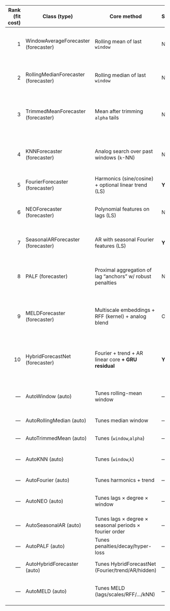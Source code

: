 | Rank (fit cost) | Class (type) | Core method | Seasonality | Trend | Non-linear | Robust | Data need | Fit cost | Predict cost | Good for | Why this rank / notes |
|---:|---|---|---|---|---|---|---|---|---|---|---|
| 1 | WindowAverageForecaster (forecaster) | Rolling mean of last `window` | No | Flat | No | Low | Short | Very low | Very low | Quick baselines, smooth series | Pure rolling mean; O(1) per step; almost no params. |
| 2 | RollingMedianForecaster (forecaster) | Rolling median of last `window` | No | Flat | No | **High** | Short | Very low | Very low | Outlier-ridden series | Median swap for robustness; tiny overhead vs mean. |
| 3 | TrimmedMeanForecaster (forecaster) | Mean after trimming `alpha` tails | No | Flat | No | High | Short | Very low | Very low | Lightly noisy series | Slightly slower than mean, faster than median for large windows. |
| 4 | KNNForecaster (forecaster) | Analog search over past windows (`k`-NN) | No | Local patterns | **Yes** | Medium | Moderate | Low–Med | Low–Med | Repeating motifs, regimes | Simple Euclidean window matching; library precomputed. |
| 5 | FourierForecaster (forecaster) | Harmonics (sine/cosine) + optional linear trend (LS) | **Yes** | Optional | No | Low | Moderate | Low | Low | Clean periodic signals | Small design matrix; LS solve once. |
| 6 | NEOForecaster (forecaster) | Polynomial features on lags (LS) | No | Yes (poly) | **Yes** | Low | Moderate | Low–Med | Low | Smooth nonlinear dynamics | Closed-form, but features grow with degree & lags. |
| 7 | SeasonalARForecaster (forecaster) | AR with seasonal Fourier features (LS) | **Yes** | Yes | Mild | Low | Moderate | Med | Low | Multiple seasonalities (e.g., 7 & 365) | Adds time index / Fourier terms; still LS. |
| 8 | PALF (forecaster) | Proximal aggregation of lag “anchors” w/ robust penalties | No | Level-stabilized | Mild | **High** | Moderate | Med | Low | Spiky & irregular series | Per-step scalar minimization; robust loss; optional level penalty. |
| 9 | MELDForecaster (forecaster) | Multiscale embeddings + RFF (kernel) + analog blend | Optional | From features | **Yes** | Medium | Long | Med–High | Med | Nonlinear w/ repeating shapes | Heavier feature lift, but still closed-form ridge; plus kNN blend. |
| 10 | HybridForecastNet (forecaster) | Fourier + trend + AR linear core **+ GRU residual** | **Yes** | Yes | **Yes** | Medium | Long | **High** | Low–Med | Hard nonlinearities; residual patterns | Adds GRU training on residuals; most compute-intensive of file. |
| — | AutoWindow (auto) | Tunes rolling-mean window | — | — | — | — | — | Low | — | Fast baselines | One-step rolling validation; tiny grid. |
| — | AutoRollingMedian (auto) | Tunes median window | — | — | — | — | — | Low | — | Robust baselines | Same as above; median. |
| — | AutoTrimmedMean (auto) | Tunes (`window`,`alpha`) | — | — | — | — | — | Low–Med | — | Robust baselines | Small 2-D grid. |
| — | AutoKNN (auto) | Tunes (`window`,`k`) | — | — | — | — | — | Med | — | Motif series | One-step rolling with library growth. |
| — | AutoFourier (auto) | Tunes harmonics + trend | — | — | — | — | — | Low | — | Periodic data | Very small grid. |
| — | AutoNEO (auto) | Tunes lags × degree × window | — | — | — | — | — | Med | — | Smooth nonlinear | Grid over poly degree blows features. |
| — | AutoSeasonalAR (auto) | Tunes lags × degree × seasonal periods × fourier order | — | — | — | — | — | Med–High | — | Multi-seasonal signals | Largest classical grid here. |
| — | AutoPALF (auto) | Tunes penalties/decay/hyper-loss | — | — | — | — | — | Med | — | Noisy/irregular | Robust-loss grid adds combos. |
| — | AutoHybridForecaster (auto) | Tunes HybridForecastNet (Fourier/trend/AR/hidden) | — | — | — | — | — | **High** | — | Complex nonlinear | Heaviest search due to GRU training. |
| — | AutoMELD (auto) | Tunes MELD (lags/scales/RFF/…/kNN) | — | — | — | — | — | Med–High | — | Nonlinear, regimes | Several interacting grids (RFF, kNN, etc.). |
